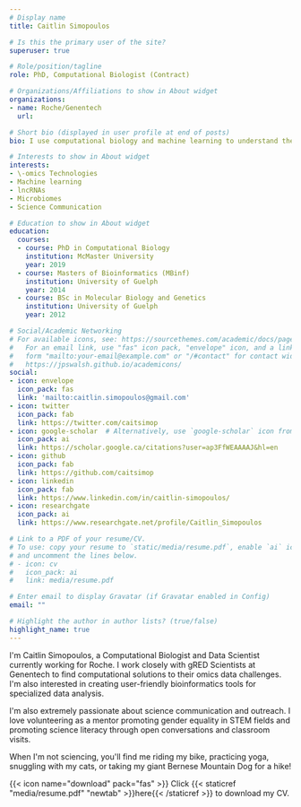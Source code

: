 ```yaml
---
# Display name
title: Caitlin Simopoulos

# Is this the primary user of the site?
superuser: true

# Role/position/tagline
role: PhD, Computational Biologist (Contract)

# Organizations/Affiliations to show in About widget
organizations:
- name: Roche/Genentech
  url:

# Short bio (displayed in user profile at end of posts)
bio: I use computational biology and machine learning to understand the world around me!

# Interests to show in About widget
interests:
- \-omics Technologies
- Machine learning
- lncRNAs
- Microbiomes
- Science Communication

# Education to show in About widget
education:
  courses:
  - course: PhD in Computational Biology
    institution: McMaster University
    year: 2019
  - course: Masters of Bioinformatics (MBinf)
    institution: University of Guelph
    year: 2014
  - course: BSc in Molecular Biology and Genetics
    institution: University of Guelph
    year: 2012

# Social/Academic Networking
# For available icons, see: https://sourcethemes.com/academic/docs/page-builder/#icons
#   For an email link, use "fas" icon pack, "envelope" icon, and a link in the
#   form "mailto:your-email@example.com" or "/#contact" for contact widget.
#   https://jpswalsh.github.io/academicons/
social:
- icon: envelope
  icon_pack: fas
  link: 'mailto:caitlin.simopoulos@gmail.com'
- icon: twitter
  icon_pack: fab
  link: https://twitter.com/caitsimop
- icon: google-scholar  # Alternatively, use `google-scholar` icon from `ai` icon pack
  icon_pack: ai
  link: https://scholar.google.ca/citations?user=ap3FfWEAAAAJ&hl=en 
- icon: github
  icon_pack: fab
  link: https://github.com/caitsimop
- icon: linkedin
  icon_pack: fab
  link: https://www.linkedin.com/in/caitlin-simopoulos/
- icon: researchgate
  icon_pack: ai
  link: https://www.researchgate.net/profile/Caitlin_Simopoulos

# Link to a PDF of your resume/CV.
# To use: copy your resume to `static/media/resume.pdf`, enable `ai` icons in `params.toml`, 
# and uncomment the lines below.
# - icon: cv
#   icon_pack: ai
#   link: media/resume.pdf

# Enter email to display Gravatar (if Gravatar enabled in Config)
email: ""

# Highlight the author in author lists? (true/false)
highlight_name: true
---
```


I'm Caitlin Simopoulos, a Computational Biologist and Data Scientist currently working for Roche. 
I work closely with gRED Scientists at Genentech to find computational solutions to their omics data challenges. 
I'm also interested in creating user-friendly bioinformatics tools for specialized data analysis. 

I'm also extremely passionate about science communication and outreach. I love volunteering as a mentor promoting gender equality in STEM fields and promoting science literacy through open conversations and classroom visits.

When I'm not sciencing, you'll find me riding my bike, practicing yoga, snuggling with my cats, or taking my giant Bernese Mountain Dog for a hike!


{{< icon name="download" pack="fas" >}} Click {{< staticref "media/resume.pdf" "newtab" >}}here{{< /staticref >}} to download my CV.
